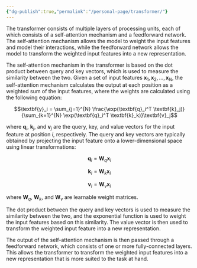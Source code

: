 ```yaml
---
{"dg-publish":true,"permalink":"/personal-page/transformer/"}
---
```


The transformer consists of multiple layers of processing units, each of which consists of a self-attention mechanism and a feedforward network. The self-attention mechanism allows the model to weight the input features and model their interactions, while the feedforward network allows the model to transform the weighted input features into a new representation.

The self-attention mechanism in the transformer is based on the dot product between query and key vectors, which is used to measure the similarity between the two. Given a set of input features ${\textbf{x}_1, \textbf{x}_2, ..., \textbf{x}_N}$, the self-attention mechanism calculates the output at each position as a weighted sum of the input features, where the weights are calculated using the following equation:

$$\textbf{y}_i = \sum_{j=1}^{N} \frac{\exp(\textbf{q}_i^T \textbf{k}_j)}{\sum_{k=1}^{N} \exp(\textbf{q}_i^T \textbf{k}_k)}\textbf{v}_j$$

where $\textbf{q}_i$, $\textbf{k}_j$, and $\textbf{v}_j$ are the query, key, and value vectors for the input feature at position $i$, respectively. The query and key vectors are typically obtained by projecting the input feature onto a lower-dimensional space using linear transformations:

$$\textbf{q}_i = \textbf{W}_q \textbf{x}_i$$

$$\textbf{k}_i = \textbf{W}_k \textbf{x}_i$$

$$\textbf{v}_i = \textbf{W}_v \textbf{x}_i$$

where $\textbf{W}_q$, $\textbf{W}_k$, and $\textbf{W}_v$ are learnable weight matrices.

The dot product between the query and key vectors is used to measure the similarity between the two, and the exponential function is used to weight the input features based on this similarity. The value vector is then used to transform the weighted input feature into a new representation.

The output of the self-attention mechanism is then passed through a feedforward network, which consists of one or more fully-connected layers. This allows the transformer to transform the weighted input features into a new representation that is more suited to the task at hand.
